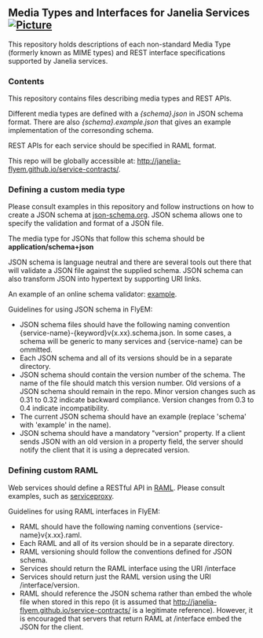## Media Types and Interfaces for Janelia Services [![Picture](https://raw.github.com/janelia-flyem/janelia-flyem.github.com/master/images/gray_janelia_logo.png)](http://janelia.org/)

This repository holds descriptions of each non-standard Media Type (formerly known as MIME types) and REST interface specifications supported by Janelia services. 

### Contents

This repository contains files describing media types and REST APIs.

Different media types are defined
with a *{schema}.json* in JSON schema format.  There are also *{schema}.example.json* that gives an example
implementation of the corresonding schema.

REST APIs for each service should be specified in RAML format.

This repo will be globally accessible at: http://janelia-flyem.github.io/service-contracts/.


### Defining a custom media type

Please consult examples in this repository and follow instructions on how to create
a JSON schema at [json-schema.org](http://www.json-schema.org).  JSON schema allows
one to specify the validation and format of a JSON file.

The media type for JSONs that follow this schema should be **application/schema+json**

JSON schema is language neutral and there are several tools out there that will validate
a JSON file against the supplied schema.  JSON schema can also transform JSON into
hypertext by supporting URI links.

An example of an online schema validator:
[example](http://json-schema-validator.herokuapp.com/).

Guidelines for using JSON schema in FlyEM:

* JSON schema files should have the following naming convention {service-name}-{keyword}v{x.xx}.schema.json.  In some cases, a schema will be generic to many services and {service-name} can be ommitted.
* Each JSON schema and all of its versions should be in a separate directory.
* JSON schema should contain the version number of the schema.  The name of the file should match this version number.  Old versions of a JSON schema should remain in the repo.  Minor version changes such as 0.31 to 0.32 indicate backward compliance.  Version changes from 0.3 to 0.4 indicate incompatibility.
* The current JSON schema should have an example (replace 'schema' with 'example' in the name).
* JSON schema should have a mandatory "version" property.  If a client sends JSON with an old version in a property field, the server should notify the client that it is using a deprecated version.

### Defining custom RAML

Web services should define a RESTful API in [RAML](http://raml.org).  Please consult examples, such as [serviceproxy](https://github.com/janelia-flyem/serviceproxy).

Guidelines for using RAML interfaces in FlyEM:

* RAML should have the following naming conventions {service-name}v{x.xx}.raml.
* Each RAML and all of its version should be in a separate directory.
* RAML versioning should follow the conventions defined for JSON schema.
* Services should return the RAML interface using the URI /interface
* Services should return just the RAML version using the URI /interface/version.
* RAML should reference the JSON schema rather than embed the whole file when stored in this repo (it is assumed that http://janelia-flyem.github.io/service-contracts/<json schema name> is a legitimate reference).  However, it is encouraged that servers that return RAML at /interface embed the JSON for the client.
